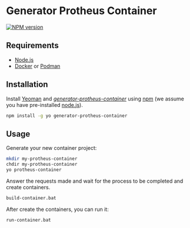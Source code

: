 # Generator Protheus Container

[![NPM version][npm-image]][npm-url]

## Requirements

* [Node.js](https://nodejs.org/)
* [Docker](https://www.docker.com/) or [Podman](https://podman.io/)

## Installation

Install [Yeoman](http://yeoman.io) and [_generator-protheus-container_](https://github.com/brodao2/generator-protheus-container) using [npm](https://www.npmjs.com/) (we assume you have pre-installed [node.js](https://nodejs.org/)).

```bash
npm install -g yo generator-protheus-container
```

## Usage

Generate your new container project:

```bash
mkdir my-protheus-container
chdir my-protheus-container
yo protheus-container
```

Answer the requests made and wait for the process to be completed and create containers.

```bash
build-container.bat
```

After create the containers, you can run it:

```bash
run-container.bat
```

[npm-image]: https://badge.fury.io/js/generator-protheus-container.svg
[npm-url]: https://npmjs.org/package/generator-protheus-container
